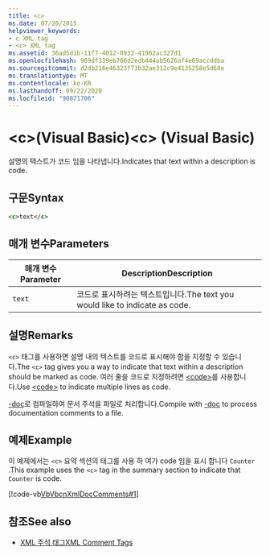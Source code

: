 ```yaml
---
title: <c>
ms.date: 07/20/2015
helpviewer_keywords:
- c XML tag
- <c> XML tag
ms.assetid: 36ad5d1b-11f7-4012-8932-41962ac327d1
ms.openlocfilehash: 969df339eb766d2edb444ab5626af4e69accddba
ms.sourcegitcommit: d2db216e46323f73b32ae312c9e4135258e5d68e
ms.translationtype: MT
ms.contentlocale: ko-KR
ms.lasthandoff: 09/22/2020
ms.locfileid: "90871706"
---
```

# <a name="c-visual-basic"></a><span data-ttu-id="40299-101">\<c>(Visual Basic)</span><span class="sxs-lookup"><span data-stu-id="40299-101">\<c> (Visual Basic)</span></span>

<span data-ttu-id="40299-102">설명의 텍스트가 코드 임을 나타냅니다.</span><span class="sxs-lookup"><span data-stu-id="40299-102">Indicates that text within a description is code.</span></span>  
  
## <a name="syntax"></a><span data-ttu-id="40299-103">구문</span><span class="sxs-lookup"><span data-stu-id="40299-103">Syntax</span></span>  
  
```xml  
<c>text</c>  
```  
  
## <a name="parameters"></a><span data-ttu-id="40299-104">매개 변수</span><span class="sxs-lookup"><span data-stu-id="40299-104">Parameters</span></span>  
  
|<span data-ttu-id="40299-105">매개 변수</span><span class="sxs-lookup"><span data-stu-id="40299-105">Parameter</span></span>|<span data-ttu-id="40299-106">Description</span><span class="sxs-lookup"><span data-stu-id="40299-106">Description</span></span>|  
|---|---|  
|`text`|<span data-ttu-id="40299-107">코드로 표시하려는 텍스트입니다.</span><span class="sxs-lookup"><span data-stu-id="40299-107">The text you would like to indicate as code.</span></span>|  
  
## <a name="remarks"></a><span data-ttu-id="40299-108">설명</span><span class="sxs-lookup"><span data-stu-id="40299-108">Remarks</span></span>  

 <span data-ttu-id="40299-109">`<c>` 태그를 사용하면 설명 내의 텍스트를 코드로 표시해야 함을 지정할 수 있습니다.</span><span class="sxs-lookup"><span data-stu-id="40299-109">The `<c>` tag gives you a way to indicate that text within a description should be marked as code.</span></span> <span data-ttu-id="40299-110">여러 줄을 코드로 지정하려면 [\<code>](code.md)를 사용합니다.</span><span class="sxs-lookup"><span data-stu-id="40299-110">Use [\<code>](code.md) to indicate multiple lines as code.</span></span>  
  
 <span data-ttu-id="40299-111">[-doc](../../reference/command-line-compiler/doc.md)로 컴파일하여 문서 주석을 파일로 처리합니다.</span><span class="sxs-lookup"><span data-stu-id="40299-111">Compile with [-doc](../../reference/command-line-compiler/doc.md) to process documentation comments to a file.</span></span>  
  
## <a name="example"></a><span data-ttu-id="40299-112">예제</span><span class="sxs-lookup"><span data-stu-id="40299-112">Example</span></span>  

 <span data-ttu-id="40299-113">이 예제에서는 `<c>` 요약 섹션의 태그를 사용 하 여가 code 임을 표시 합니다 `Counter` .</span><span class="sxs-lookup"><span data-stu-id="40299-113">This example uses the `<c>` tag in the summary section to indicate that `Counter` is code.</span></span>  
  
 [!code-vb[VbVbcnXmlDocComments#1](~/samples/snippets/visualbasic/VS_Snippets_VBCSharp/VbVbcnXmlDocComments/VB/Class1.vb#1)]  
  
## <a name="see-also"></a><span data-ttu-id="40299-114">참조</span><span class="sxs-lookup"><span data-stu-id="40299-114">See also</span></span>

- [<span data-ttu-id="40299-115">XML 주석 태그</span><span class="sxs-lookup"><span data-stu-id="40299-115">XML Comment Tags</span></span>](index.md)
